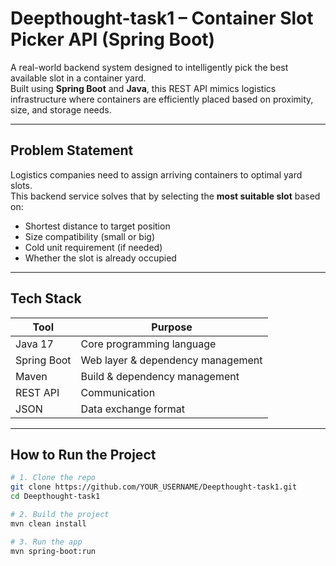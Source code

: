 #  Deepthought-task1 – Container Slot Picker API (Spring Boot)

A real-world backend system designed to intelligently pick the best available slot in a container yard.  
Built using **Spring Boot** and **Java**, this REST API mimics logistics infrastructure where containers are efficiently placed based on proximity, size, and storage needs.

---

##  Problem Statement

Logistics companies need to assign arriving containers to optimal yard slots.  
This backend service solves that by selecting the **most suitable slot** based on:

-  Shortest distance to target position
-  Size compatibility (small or big)
-  Cold unit requirement (if needed)
-  Whether the slot is already occupied

---

##  Tech Stack

| Tool        | Purpose                      |
|-------------|------------------------------|
| Java 17     | Core programming language     |
| Spring Boot | Web layer & dependency management |
| Maven       | Build & dependency management |
| REST API    | Communication                 |
| JSON        | Data exchange format          |

---

##  How to Run the Project

```bash
# 1. Clone the repo
git clone https://github.com/YOUR_USERNAME/Deepthought-task1.git
cd Deepthought-task1

# 2. Build the project
mvn clean install

# 3. Run the app
mvn spring-boot:run
